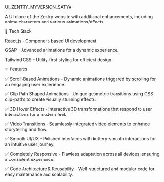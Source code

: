 UI_ZENTRY_MYVERSION_SATYA

A UI clone of the Zentry website with additional enhancements, including anime characters and various animations/effects.

🚀 Tech Stack

React.js - Component-based UI development.

GSAP - Advanced animations for a dynamic experience.

Tailwind CSS - Utility-first styling for efficient design.

✨ Features

✅ Scroll-Based Animations - Dynamic animations triggered by scrolling for an engaging user experience.

✅ Clip Path Shaped Animations - Unique geometric transitions using CSS clip-paths to create visually stunning effects.

✅ 3D Hover Effects - Interactive 3D transformations that respond to user interactions for a modern feel.

✅ Video Transitions - Seamlessly integrated video elements to enhance storytelling and flow.

✅ Smooth UI/UX - Polished interfaces with buttery-smooth interactions for an intuitive user journey.

✅ Completely Responsive - Flawless adaptation across all devices, ensuring a consistent experience.

✅ Code Architecture & Reusability - Well-structured and modular code for easy maintenance and scalability.
